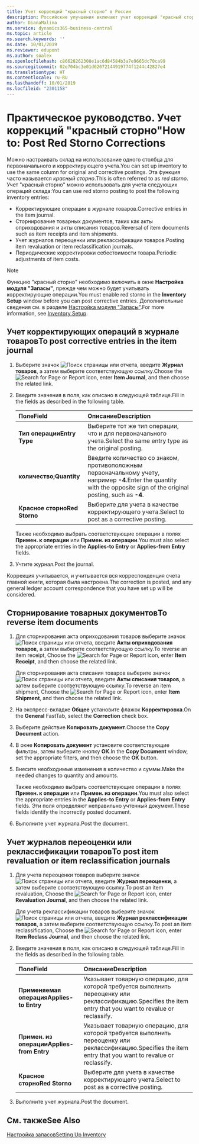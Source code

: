 ```yaml
---
title: Учет коррекций "красный сторно" в России
description: Российские улучшения включают учет коррекций "красный сторно".
author: DianaMalina
ms.service: dynamics365-business-central
ms.topic: article
ms.search.keywords: ''
ms.date: 10/01/2019
ms.reviewer: edupont
ms.author: soalex
ms.openlocfilehash: c86628262308e1ac6d84584b3a7e9665dc70ca99
ms.sourcegitcommit: 02e704bc3e01d62072144919774f1244c42827e4
ms.translationtype: HT
ms.contentlocale: ru-RU
ms.lasthandoff: 10/01/2019
ms.locfileid: "2301158"
---
```

# <a name="how-to-post-red-storno-corrections"></a><span data-ttu-id="58927-103">Практическое руководство. Учет коррекций "красный сторно"</span><span class="sxs-lookup"><span data-stu-id="58927-103">How to: Post Red Storno Corrections</span></span>

<span data-ttu-id="58927-104">Можно настраивать склад на использование одного столбца для первоначального и корректирующего учета.</span><span class="sxs-lookup"><span data-stu-id="58927-104">You can set up inventory to use the same column for original and corrective postings.</span></span> <span data-ttu-id="58927-105">Эта функция часто называется *красный сторно*.</span><span class="sxs-lookup"><span data-stu-id="58927-105">This is often referred to as *red storno*.</span></span> <span data-ttu-id="58927-106">Учет "красный сторно" можно использовать для учета следующих операций склада:</span><span class="sxs-lookup"><span data-stu-id="58927-106">You can use red storno posting to post the following inventory entries:</span></span>

- <span data-ttu-id="58927-107">Корректирующие операции в журнале товаров.</span><span class="sxs-lookup"><span data-stu-id="58927-107">Corrective entries in the item journal.</span></span>
- <span data-ttu-id="58927-108">Сторнирование товарных документов, таких как акты оприходования и акты списания товаров.</span><span class="sxs-lookup"><span data-stu-id="58927-108">Reversal of item documents such as item receipts and item shipments.</span></span>
- <span data-ttu-id="58927-109">Учет журналов переоценки или реклассификации товаров.</span><span class="sxs-lookup"><span data-stu-id="58927-109">Posting item revaluation or item reclassification journals.</span></span>
- <span data-ttu-id="58927-110">Периодические корректировки себестоимости товара.</span><span class="sxs-lookup"><span data-stu-id="58927-110">Periodic adjustments of item costs.</span></span>

> [!NOTE]
> <span data-ttu-id="58927-111">Функцию "красный сторно" необходимо включить в окне **Настройка модуля "Запасы"**, прежде чем можно будет учитывать корректирующие операции.</span><span class="sxs-lookup"><span data-stu-id="58927-111">You must enable red storno in the **Inventory Setup** window before you can post corrective entries.</span></span> <span data-ttu-id="58927-112">Дополнительные сведения см. в разделе [Настройка модуля "Запасы"](Inventory-Setup.md).</span><span class="sxs-lookup"><span data-stu-id="58927-112">For more information, see [Inventory Setup](Inventory-Setup.md).</span></span>  

## <a name="to-post-corrective-entries-in-the-item-journal"></a><span data-ttu-id="58927-113">Учет корректирующих операций в журнале товаров</span><span class="sxs-lookup"><span data-stu-id="58927-113">To post corrective entries in the item journal</span></span>

1. <span data-ttu-id="58927-114">Выберите значок ![Поиск страницы или отчета](), введите **Журнал товаров**, а затем выберите соответствующую ссылку.</span><span class="sxs-lookup"><span data-stu-id="58927-114">Choose the ![Search for Page or Report]() icon, enter **Item Journal**, and then choose the related link.</span></span>

2. <span data-ttu-id="58927-115">Введите значения в поля, как описано в следующей таблице.</span><span class="sxs-lookup"><span data-stu-id="58927-115">Fill in the fields as described in the following table.</span></span>

   | <span data-ttu-id="58927-116">Поле</span><span class="sxs-lookup"><span data-stu-id="58927-116">Field</span></span>          | <span data-ttu-id="58927-117">Описание</span><span class="sxs-lookup"><span data-stu-id="58927-117">Description</span></span>                                                  |
   | :------------- | :----------------------------------------------------------- |
   | <span data-ttu-id="58927-118">**Тип операции**</span><span class="sxs-lookup"><span data-stu-id="58927-118">**Entry Type**</span></span> | <span data-ttu-id="58927-119">Выберите тот же тип операции, что и для первоначального учета.</span><span class="sxs-lookup"><span data-stu-id="58927-119">Select the same entry type as the original posting.</span></span>          |
   | <span data-ttu-id="58927-120">**количество;**</span><span class="sxs-lookup"><span data-stu-id="58927-120">**Quantity**</span></span>   | <span data-ttu-id="58927-121">Введите количество со знаком, противоположным первоначальному учету, например **-4**.</span><span class="sxs-lookup"><span data-stu-id="58927-121">Enter the quantity with the opposite sign of the original posting, such as **-4**.</span></span> |
   | <span data-ttu-id="58927-122">**Красное сторно**</span><span class="sxs-lookup"><span data-stu-id="58927-122">**Red Storno**</span></span> | <span data-ttu-id="58927-123">Выберите для учета в качестве корректирующего учета.</span><span class="sxs-lookup"><span data-stu-id="58927-123">Select to post as a corrective posting.</span></span>                      |

   <span data-ttu-id="58927-124">Также необходимо выбрать соответствующие операции в полях **Примен. к операции** или **Примен. из операции**.</span><span class="sxs-lookup"><span data-stu-id="58927-124">You must also select the appropriate entries in the **Applies-to Entry** or **Applies-from Entry** fields.</span></span>

3. <span data-ttu-id="58927-125">Учтите журнал.</span><span class="sxs-lookup"><span data-stu-id="58927-125">Post the journal.</span></span>

<span data-ttu-id="58927-126">Коррекция учитывается, и учитывается вся корреспонденция счета главной книги, которая была настроена.</span><span class="sxs-lookup"><span data-stu-id="58927-126">The correction is posted, and any general ledger account correspondence that you have set up will be considered.</span></span>

## <a name="to-reverse-item-documents"></a><span data-ttu-id="58927-127">Сторнирование товарных документов</span><span class="sxs-lookup"><span data-stu-id="58927-127">To reverse item documents</span></span>

1. <span data-ttu-id="58927-128">Для сторнирования акта оприходования товаров выберите значок ![Поиск страницы или отчета](), введите **Акты оприходования товаров**, а затем выберите соответствующую ссылку.</span><span class="sxs-lookup"><span data-stu-id="58927-128">To reverse an item receipt, Choose the ![Search for Page or Report]() icon, enter **Item Receipt**, and then choose the related link.</span></span>

   <span data-ttu-id="58927-129">Для сторнирования акта списания товаров выберите значок ![Поиск страницы или отчета](), введите **Акты списания товаров**, а затем выберите соответствующую ссылку.</span><span class="sxs-lookup"><span data-stu-id="58927-129">To reverse an item shipment, Choose the ![Search for Page or Report]() icon, enter **Item Shipment**, and then choose the related link.</span></span>

2. <span data-ttu-id="58927-130">На экспресс-вкладке **Общее** установите флажок **Корректировка**.</span><span class="sxs-lookup"><span data-stu-id="58927-130">On the **General** FastTab, select the **Correction** check box.</span></span>

3. <span data-ttu-id="58927-131">Выберите действие **Копировать документ**.</span><span class="sxs-lookup"><span data-stu-id="58927-131">Choose the **Copy Document** action.</span></span>

4. <span data-ttu-id="58927-132">В окне **Копировать документ** установите соответствующие фильтры, затем выберите кнопку **ОК**.</span><span class="sxs-lookup"><span data-stu-id="58927-132">In the **Copy Document** window, set the appropriate filters, and then choose the **OK** button.</span></span>

5. <span data-ttu-id="58927-133">Внесите необходимые изменения в количество и суммы.</span><span class="sxs-lookup"><span data-stu-id="58927-133">Make the needed changes to quantity and amounts.</span></span>

   <span data-ttu-id="58927-134">Также необходимо выбрать соответствующие операции в полях **Примен. к операции** или **Примен. из операции**.</span><span class="sxs-lookup"><span data-stu-id="58927-134">You must also select the appropriate entries in the **Applies-to Entry** or **Applies-from Entry** fields.</span></span> <span data-ttu-id="58927-135">Эти поля определяют неправильно учтенный документ.</span><span class="sxs-lookup"><span data-stu-id="58927-135">These fields identify the incorrectly posted document.</span></span>

6. <span data-ttu-id="58927-136">Выполните учет журнала.</span><span class="sxs-lookup"><span data-stu-id="58927-136">Post the document.</span></span>

## <a name="to-post-item-revaluation-or-item-reclassification-journals"></a><span data-ttu-id="58927-137">Учет журналов переоценки или реклассификации товаров</span><span class="sxs-lookup"><span data-stu-id="58927-137">To post item revaluation or item reclassification journals</span></span> 

1. <span data-ttu-id="58927-138">Для учета переоценки товаров выберите значок ![Поиск страницы или отчета](), введите **Журнал переоценки**, а затем выберите соответствующую ссылку.</span><span class="sxs-lookup"><span data-stu-id="58927-138">To post an item revaluation, Choose the ![Search for Page or Report]() icon, enter **Revaluation Journal**, and then choose the related link.</span></span>

   <span data-ttu-id="58927-139">Для учета реклассификации товаров выберите значок ![Поиск страницы или отчета](), введите **Журнал реклассификации товаров**, а затем выберите соответствующую ссылку.</span><span class="sxs-lookup"><span data-stu-id="58927-139">To post an item reclassification, Choose the ![Search for Page or Report]() icon, enter **Item Reclass Journal**, and then choose the related link.</span></span>

2. <span data-ttu-id="58927-140">Введите значения в поля, как описано в следующей таблице.</span><span class="sxs-lookup"><span data-stu-id="58927-140">Fill in the fields as described in the following table.</span></span>

   | <span data-ttu-id="58927-141">Поле</span><span class="sxs-lookup"><span data-stu-id="58927-141">Field</span></span>                  | <span data-ttu-id="58927-142">Описание</span><span class="sxs-lookup"><span data-stu-id="58927-142">Description</span></span>                                                  |
   | :--------------------- | :----------------------------------------------------------- |
   | <span data-ttu-id="58927-143">**Применяемая операция**</span><span class="sxs-lookup"><span data-stu-id="58927-143">**Applies-to Entry**</span></span>   | <span data-ttu-id="58927-144">Указывает товарную операцию, для которой требуется выполнить переоценку или реклассификацию.</span><span class="sxs-lookup"><span data-stu-id="58927-144">Specifies the item entry that you want to revalue or reclassify.</span></span> |
   | <span data-ttu-id="58927-145">**Примен. из операции**</span><span class="sxs-lookup"><span data-stu-id="58927-145">**Applies-from Entry**</span></span> | <span data-ttu-id="58927-146">Указывает товарную операцию, для которой требуется выполнить переоценку или реклассификацию.</span><span class="sxs-lookup"><span data-stu-id="58927-146">Specifies the item entry that you want to revalue or reclassify.</span></span> |
   | <span data-ttu-id="58927-147">**Красное сторно**</span><span class="sxs-lookup"><span data-stu-id="58927-147">**Red Storno**</span></span>         | <span data-ttu-id="58927-148">Выберите для учета в качестве корректирующего учета.</span><span class="sxs-lookup"><span data-stu-id="58927-148">Select to post as a corrective posting.</span></span>                      |

3. <span data-ttu-id="58927-149">Выполните учет журнала.</span><span class="sxs-lookup"><span data-stu-id="58927-149">Post the document.</span></span>

## <a name="see-also"></a><span data-ttu-id="58927-150">См. также</span><span class="sxs-lookup"><span data-stu-id="58927-150">See Also</span></span>

[<span data-ttu-id="58927-151">Настройка запасов</span><span class="sxs-lookup"><span data-stu-id="58927-151">Setting Up Inventory</span></span>](Inventory-Setup.md)  
